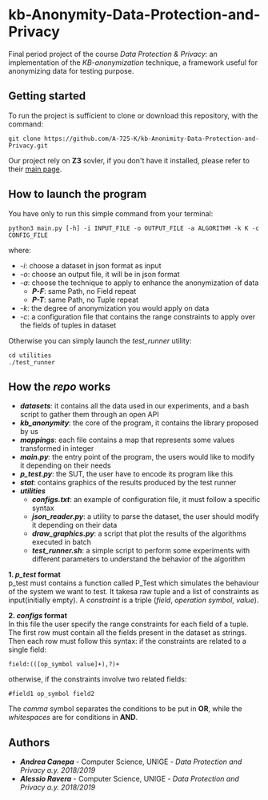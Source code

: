 # kb-Anonymity-Data-Protection-and-Privacy
Final period project of the course *Data Protection & Privacy*: an implementation of the *KB-anonymization* technique, a framework useful for anonymizing data for testing purpose.

## Getting started
To run the project is sufficient to clone or download this repository, with the command:
```
git clone https://github.com/A-725-K/kb-Anonimity-Data-Protection-and-Privacy.git
```
Our project rely on **Z3** sovler, if you don't have it installed, please refer to their [main page](https://github.com/Z3Prover/z3).

## How to launch the program
You have only to run this simple command from your terminal:
```
python3 main.py [-h] -i INPUT_FILE -o OUTPUT_FILE -a ALGORITHM -k K -c CONFIG_FILE
```
where:
<ul>
  <li>-<i>i</i>: choose a dataset in json format as input</li>
  <li>-<i>o</i>: choose an output file, it will be in json format</li>
  <li>-<i>a</i>: choose the technique to apply to enhance the anonymization of data
    <ul>
      <li><b><i>P-F</i></b>: same Path, no Field repeat</li>
      <li><b><i>P-T</i></b>: same Path, no Tuple repeat</li>
    </ul>
  </li>
  <li>-<i>k</i>: the degree of anonymization you would apply on data</li>
  <li>-<i>c</i>: a configuration file that contains the range constraints to apply over the fields of tuples in dataset</li>
</ul>

Otherwise you can simply launch the *test_runner* utility:
```
cd utilities
./test_runner
```

## How the *repo* works
<ul>
  <li><b><i>datasets</i></b>: it contains all the data used in our experiments, and a bash script to gather them through an open API</li>
  <li><b><i>kb_anonymity</i></b>: the core of the program, it contains the library proposed by us</li>
  <li><b><i>mappings</i></b>: each file contains a map that represents some values transformed in integer</li>
  <li><b><i>main.py</i></b>: the entry point of the program, the users would like to modify it depending on their needs</li>
  <li><b><i>p_test.py</i></b>: the SUT, the user have to encode its program like this</li>
  <li><b><i>stat</i></b>: contains graphics of the results produced by the test runner</li>
  <li><b><i>utilities</i></b>
    <ul>
      <li><b><i>configs.txt</i></b>: an example of configuration file, it must follow a specific syntax</li>
      <li><b><i>json_reader.py</i></b>: a utility to parse the dataset, the user should modify it depending on their data</li>
      <li><b><i>draw_graphics.py</i></b>: a script that plot the results of the algorithms executed in batch</li>
      <li><b><i>test_runner.sh</i></b>: a simple script to perform some experiments with different parameters to understand the behavior of the algorithm</li>
    </ul>
  </li>
</ul>

**1. *p_test* format** <br>
p_test must contains a function called P_Test which simulates the behaviour of the system we want to test. It takesa raw tuple and a list of constraints as input(initially empty). A *constraint* is a triple (*field*, *operation symbol*, *value*).

**2. *configs* format** <br>
In this file the user specify the range constraints for each field of a tuple. The first row must contain all the fields present in the dataset as strings. Then each row must follow this syntax: if the constraints are related to a single field:
```
field:(([op_symbol value]+),?)+
```
otherwise, if the constraints involve two related fields:
```
#field1 op_symbol field2
```
The *comma* symbol separates the conditions to be put in **OR**, while the *whitespaces* are for conditions in **AND**.

## Authors

* **<i>Andrea Canepa</i>** - Computer Science, UNIGE - *Data Protection and Privacy a.y. 2018/2019*
* **<i>Alessio Ravera</i>** - Computer Science, UNIGE - *Data Protection and Privacy a.y. 2018/2019*
